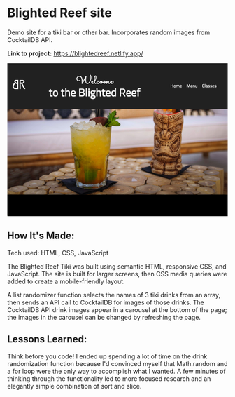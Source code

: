 # Blighted Reef site
Demo site for a tiki bar or other bar. Incorporates random images from CocktailDB API.

**Link to project:** https://blightedreef.netlify.app/

![Site Preview Image](https://github.com/cynthiablack/blighted-reef/blob/main/blightedreef.png)

## How It's Made:

Tech used: HTML, CSS, JavaScript

The Blighted Reef Tiki was built using semantic HTML, responsive CSS, and JavaScript. The site is built for larger screens, then CSS media queries were added to create a mobile-friendly layout.

A list randomizer function selects the names of 3 tiki drinks from an array, then sends an API call to CocktailDB for images of those drinks. The CocktailDB API drink images appear in a carousel at the bottom of the page; the images in the carousel can be changed by refreshing the page.

## Lessons Learned:

Think before you code! I ended up spending a lot of time on the drink randomization function because I'd convinced myself that Math.random and a for loop were the only way to accomplish what I wanted. A few minutes of thinking through the functionality led to more focused research and an elegantly simple combination of sort and slice.